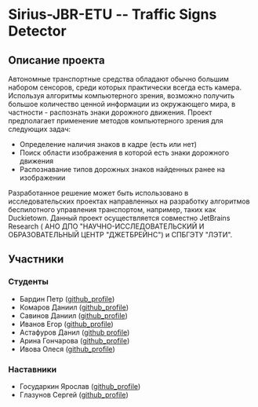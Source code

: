 # Sirius-JBR-ETU -- Traffic Signs Detector
## Описание проекта
Автономные транспортные средства обладают обычно большим набором сенсоров, среди которых практически всегда есть камера. Используя алгоритмы компьютерного зрения, возможно получить большое количество ценной информации из окружающего мира, в частности - распознать знаки дорожного движения. Проект предполагает применение методов компьютерного зрения для следующих задач:
- Определение наличия знаков в кадре (есть или нет) 
- Поиск области изображения в которой есть знаки дорожного движения 
- Распознавание типов дорожных знаков найденных ранее на изображении 
  
Разработанное решение может быть использовано в исследовательских проектах направленных на разработку алгоритмов беспилотного управления транспортом, например, таких как Duckietown. Данный проект осуществляется совместно JetBrains Research ( АНО ДПО "НАУЧНО-ИССЛЕДОВАТЕЛЬСКИЙ И ОБРАЗОВАТЕЛЬНЫЙ ЦЕНТР "ДЖЕТБРЕЙНС") и СПБГЭТУ "ЛЭТИ".



## Участники
### Студенты
* Бардин Петр ([github_profile](https://github.com/BardinPetr))
* Комаров Даниил ([github_profile](https://github.com/qmaster0803))
* Савинов Даниил ([github_profile](https://github.com/SaviDan245))
* Иванов Егор ([github_profile](https://github.com/sibenshtern))
* Астафуров Данил ([github profile](https://github.com/danil31219as))
* Арина Гончарова ([github_profile](https://github.com/SaviDan245))
* Ивова Олеся ([github_profile](https://github.com/lvovaa))

### Наставники
* Государкин Ярослав ([github_profile](https://github.com/DarkFlink))
* Глазунов Сергей ([github_profile](https://github.com/light5551))